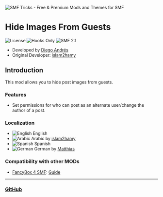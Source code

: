 ![SMF Tricks - Free & Premium Mods and Themes for SMF](https://smftricks.com/logos/logo.png)

# Hide Images From Guests
![License](https://img.shields.io/badge/License-MPL%202.0-248049) ![Hooks Only](https://img.shields.io/badge/Hooks%20Only-Yes-6041a3) ![SMF 2.1](https://img.shields.io/badge/SMF-2.1-3f73a0)

* Developed by [Diego Andrés](https://github.com/DiegoAndresCortes)
* Original Developer: [islam2hamy](https://www.simplemachines.org/community/index.php?action=profile;u=126024)

## Introduction
This mod allows you to hide post images from guests.

### Features
- Set permissions for who can post as an alternate user/change the author of a post.

### Localization
- ![English](https://www.simplemachines.org/site_images/lang/english.gif) English
- ![Arabic](https://www.simplemachines.org/site_images/lang/arabic.gif) Arabic by [islam2hamy](https://www.simplemachines.org/community/index.php?action=profile;u=126024)
- ![Spanish](https://www.simplemachines.org/site_images/lang/spanish_es.gif) Spanish
- ![German](https://www.simplemachines.org/site_images/lang/german.gif) German by [Matthias](https://www.simplemachines.org/community/index.php?action=profile;u=389)

### Compatibility with other MODs
- [FancyBox 4 SMF](https://github.com/dragomano/FancyBox-4-SMF): [Guide](https://www.simplemachines.org/community/index.php?topic=323597.msg4073061#msg4073061)
---
### [GitHub](https://github.com/SMFTricks/Hide-Images-From-Guests)